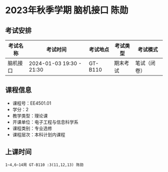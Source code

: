 # 2023年秋季学期 脑机接口 陈勋




## 考试安排

| 考试名称 | 考试时间 | 考试地点 | 考试类型 | 考试模式 |
| -------- | -------- | -------- | -------- | -------- |
| 脑机接口 | 2024-01-03 19:30 - 21:30 | GT-B110 | 期末考试 | 笔试（闭卷） |





## 课程信息

- 课程号：EE4501.01
- 学分：2
- 教学类型：理论课
- 开课单位：电子工程与信息科学系
- 课程类别：专业选修
- 课程层次：本科计划内课程

## 上课时间

```
1~4,6~14周 GT-B110 :3(11,12,13) 陈勋
```

